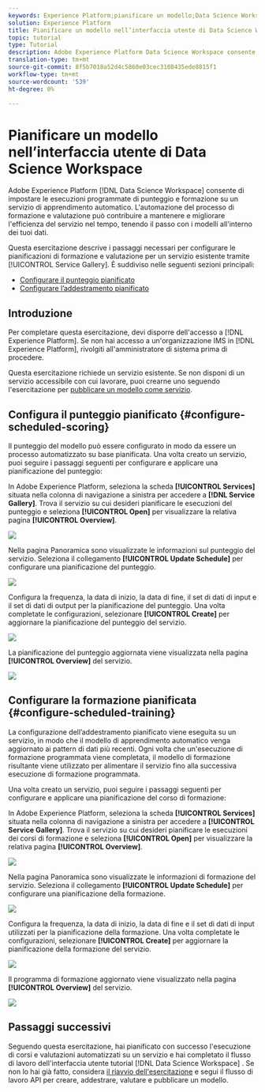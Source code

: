 ```yaml
---
keywords: Experience Platform;pianificare un modello;Data Science Workspace;argomenti comuni;pianificare il punteggio;programmare l'addestramento
solution: Experience Platform
title: Pianificare un modello nell’interfaccia utente di Data Science Workspace
topic: tutorial
type: Tutorial
description: Adobe Experience Platform Data Science Workspace consente di configurare le esecuzioni programmate di punteggio e formazione su un servizio di apprendimento automatico. L'automazione del processo di formazione e valutazione può contribuire a mantenere e migliorare l'efficienza del Servizio nel tempo, mantenendo al passo i pattern all'interno dei tuoi dati.
translation-type: tm+mt
source-git-commit: 8f5b7018a52d4c5860e03cec3108435ede8815f1
workflow-type: tm+mt
source-wordcount: '539'
ht-degree: 0%

---
```



# Pianificare un modello nell’interfaccia utente di Data Science Workspace

Adobe Experience Platform [!DNL Data Science Workspace] consente di impostare le esecuzioni programmate di punteggio e formazione su un servizio di apprendimento automatico. L&#39;automazione del processo di formazione e valutazione può contribuire a mantenere e migliorare l&#39;efficienza del servizio nel tempo, tenendo il passo con i modelli all&#39;interno dei tuoi dati.

Questa esercitazione descrive i passaggi necessari per configurare le pianificazioni di formazione e valutazione per un servizio esistente tramite [!UICONTROL Service Gallery]. È suddiviso nelle seguenti sezioni principali:

- [Configurare il punteggio pianificato](#configure-scheduled-scoring)
- [Configurare l’addestramento pianificato](#configure-scheduled-training)

## Introduzione

Per completare questa esercitazione, devi disporre dell&#39;accesso a [!DNL Experience Platform]. Se non hai accesso a un&#39;organizzazione IMS in [!DNL Experience Platform], rivolgiti all&#39;amministratore di sistema prima di procedere.

Questa esercitazione richiede un servizio esistente. Se non disponi di un servizio accessibile con cui lavorare, puoi crearne uno seguendo l&#39;esercitazione per [pubblicare un modello come servizio](./publish-model-service-ui.md).

## Configura il punteggio pianificato {#configure-scheduled-scoring}

Il punteggio del modello può essere configurato in modo da essere un processo automatizzato su base pianificata. Una volta creato un servizio, puoi seguire i passaggi seguenti per configurare e applicare una pianificazione del punteggio:

In Adobe Experience Platform, seleziona la scheda **[!UICONTROL Services]** situata nella colonna di navigazione a sinistra per accedere a **[!DNL Service Gallery]**. Trova il servizio su cui desideri pianificare le esecuzioni del punteggio e seleziona **[!UICONTROL Open]** per visualizzare la relativa pagina **[!UICONTROL Overview]**.

![](../images/models-recipes/schedule/select_service.png)

Nella pagina Panoramica sono visualizzate le informazioni sul punteggio del servizio. Seleziona il collegamento **[!UICONTROL Update Schedule]** per configurare una pianificazione del punteggio.

![](../images/models-recipes/schedule/update_scoring.png)

Configura la frequenza, la data di inizio, la data di fine, il set di dati di input e il set di dati di output per la pianificazione del punteggio. Una volta completate le configurazioni, selezionare **[!UICONTROL Create]** per aggiornare la pianificazione del punteggio del servizio.

![](../images/models-recipes/schedule/set_scoring_schedule.png)

La pianificazione del punteggio aggiornata viene visualizzata nella pagina **[!UICONTROL Overview]** del servizio.

![](../images/models-recipes/schedule/scoring_set.png)

## Configurare la formazione pianificata {#configure-scheduled-training}

La configurazione dell’addestramento pianificato viene eseguita su un servizio, in modo che il modello di apprendimento automatico venga aggiornato ai pattern di dati più recenti. Ogni volta che un&#39;esecuzione di formazione programmata viene completata, il modello di formazione risultante viene utilizzato per alimentare il servizio fino alla successiva esecuzione di formazione programmata.

Una volta creato un servizio, puoi seguire i passaggi seguenti per configurare e applicare una pianificazione del corso di formazione:

In Adobe Experience Platform, seleziona la scheda **[!UICONTROL Services]** situata nella colonna di navigazione a sinistra per accedere a **[!UICONTROL Service Gallery]**. Trova il servizio su cui desideri pianificare le esecuzioni dei corsi di formazione e seleziona **[!UICONTROL Open]** per visualizzare la relativa pagina **[!UICONTROL Overview]**.

![](../images/models-recipes/schedule/select_service.png)

Nella pagina Panoramica sono visualizzate le informazioni di formazione del servizio. Seleziona il collegamento **[!UICONTROL Update Schedule]** per configurare una pianificazione della formazione.

![](../images/models-recipes/schedule/update_training.png)

Configura la frequenza, la data di inizio, la data di fine e il set di dati di input utilizzati per la pianificazione della formazione. Una volta completate le configurazioni, selezionare **[!UICONTROL Create]** per aggiornare la pianificazione della formazione del servizio.

![](../images/models-recipes/schedule/set_training_schedule.png)

Il programma di formazione aggiornato viene visualizzato nella pagina **[!UICONTROL Overview]** del servizio.

![](../images/models-recipes/schedule/training_set.png)

## Passaggi successivi

Seguendo questa esercitazione, hai pianificato con successo l&#39;esecuzione di corsi e valutazioni automatizzati su un servizio e hai completato il flusso di lavoro dell&#39;interfaccia utente tutorial [!DNL Data Science Workspace] . Se non lo hai già fatto, considera [il riavvio dell&#39;esercitazione](./create-retails-sales-dataset.md) e segui il flusso di lavoro API per creare, addestrare, valutare e pubblicare un modello.
